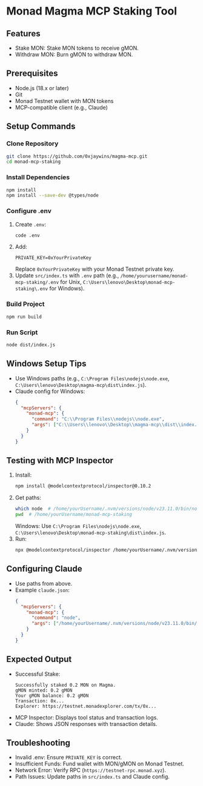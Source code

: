 # Monad Magma MCP Staking Tool

## Features
- Stake MON: Stake MON tokens to receive gMON.
- Withdraw MON: Burn gMON to withdraw MON.

## Prerequisites
- Node.js (18.x or later)
- Git
- Monad Testnet wallet with MON tokens
- MCP-compatible client (e.g., Claude)

## Setup Commands

### Clone Repository
```bash
git clone https://github.com/0xjaywins/magma-mcp.git
cd monad-mcp-staking
```

### Install Dependencies
```bash
npm install
npm install --save-dev @types/node
```

### Configure .env
1. Create `.env`:
   ```bash
   code .env
   ```
2. Add:
   ```
   PRIVATE_KEY=0xYourPrivateKey
   ```
   Replace `0xYourPrivateKey` with your Monad Testnet private key.
3. Update `src/index.ts` with `.env` path (e.g., `/home/yourusername/monad-mcp-staking/.env` for Unix, `C:\Users\lenovo\Desktop\monad-mcp-staking\.env` for Windows).

### Build Project
```bash
npm run build
```

### Run Script
```bash
node dist/index.js
```

## Windows Setup Tips
- Use Windows paths (e.g., `C:\Program Files\nodejs\node.exe`, `C:\Users\lenovo\Desktop\magma-mcp\dist\index.js`).
- Claude config for Windows:
  ```json
  {
    "mcpServers": {
      "monad-mcp": {
        "command": "C:\\Program Files\\nodejs\\node.exe",
        "args": ["C:\\Users\\lenovo\\Desktop\\magma-mcp\\dist\\index.js"]
      }
    }
  }
  ```

## Testing with MCP Inspector
1. Install:
   ```bash
   npm install @modelcontextprotocol/inspector@0.10.2
   ```
2. Get paths:
   ```bash
   which node  # /home/yourUsername/.nvm/versions/node/v23.11.0/bin/node
   pwd  # /home/yourUsername/monad-mcp-staking
   ```
   Windows: Use `C:\Program Files\nodejs\node.exe`, `C:\Users\lenovo\Desktop\monad-mcp-staking\dist\index.js`.
3. Run:
   ```bash
   npx @modelcontextprotocol/inspector /home/yourUsername/.nvm/versions/node/v23.11.0/bin/node /home/yourUsername/monad-mcp-staking/dist/index.js
   ```

## Configuring Claude
- Use paths from above.
- Example `claude.json`:
  ```json
  {
    "mcpServers": {
      "monad-mcp": {
        "command": "node",
        "args": ["/home/yourUsername/.nvm/versions/node/v23.11.0/bin/node", "/home/yourUsername/monad-mcp-staking/dist/index.js"]
      }
    }
  }
  ```

## Expected Output
- Successful Stake:
  ```
  Successfully staked 0.2 MON on Magma.
  gMON minted: 0.2 gMON
  Your gMON balance: 0.2 gMON
  Transaction: 0x...
  Explorer: https://testnet.monadexplorer.com/tx/0x...
  ```
- MCP Inspector: Displays tool status and transaction logs.
- Claude: Shows JSON responses with transaction details.

## Troubleshooting
- Invalid .env: Ensure `PRIVATE_KEY` is correct.
- Insufficient Funds: Fund wallet with MON/gMON on Monad Testnet.
- Network Error: Verify RPC (`https://testnet-rpc.monad.xyz`).
- Path Issues: Update paths in `src/index.ts` and Claude config.
